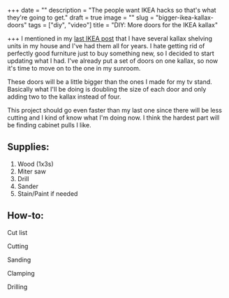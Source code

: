+++
date = ""
description = "The people want IKEA hacks so that's what they're going to get."
draft = true
image = ""
slug = "bigger-ikea-kallax-doors"
tags = ["diy", "video"]
title = "DIY: More doors for the IKEA kallax"

+++
I mentioned in my [last IKEA post](https://craftycody.com/crafts/doors-ikea-kallax/) that I have several kallax shelving units in my house and I've had them all for years. I hate getting rid of perfectly good furniture just to buy something new, so I decided to start updating what I had. I've already put a set of doors on one kallax, so now it's time to move on to the one in my sunroom.

These doors will be a little bigger than the ones I made for my tv stand. Basically what I'll be doing is doubling the size of each door and only adding two to the kallax instead of four.

This project should go even faster than my last one since there will be less cutting and I kind of know what I'm doing now. I think the hardest part will be finding cabinet pulls I like.

## Supplies:

1. Wood (1x3s)
2. Miter saw
3. Drill
4. Sander
5. Stain/Paint if needed

## How-to:

Cut list

Cutting

Sanding

Clamping

Drilling